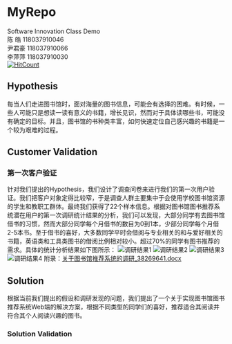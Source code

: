 # MyRepo
Software Innovation Class Demo  
陈  皓 118037910046  
尹君豪 118037910066  
李萍萍 118037910030  
[![HitCount](http://hits.dwyl.io/CH609583349/myRepo.svg)](http://hits.dwyl.io/CH609583349/myRepo)
## Hypothesis
每当人们走进图书馆时，面对海量的图书信息，可能会有选择的困难。有时候，一些人可能只是想读一读有意义的书籍，增长见识，然而对于具体读哪些书，可能没有确定的目标。并且，图书馆的书种类丰富，如何快速定位自己感兴趣的书籍是一个较为艰难的过程。
## Customer Validation
### 第一次客户验证
针对我们提出的Hypothesis，我们设计了调查问卷来进行我们的第一次用户验证。我们把客户对象定得比较窄，于是调查人群主要集中于会使用学校图书馆资源的学生和教职工群体。最终我们获得了22个样本信息。根据对图书馆图书推荐系统潜在用户的第一次调研统计结果的分析，我们可以发现，大部分同学有去图书馆借书的习惯，然而大部分同学每个月借书的数目为0到1本，少部分同学每个月借2-5本书。至于借书的喜好，大多数同学平时会借阅与专业相关的和与爱好相关的书籍，英语类和工具类图书的借阅比例相对较小。超过70%的同学有图书推荐的需求。具体的统计分析结果如下图所示：
![调研结果1](https://github.com/LPP2016/myRepo/blob/master/img-storage/%E5%9B%BE%E7%89%87%201.png)
![调研结果2](https://github.com/LPP2016/myRepo/blob/master/img-storage/%E5%9B%BE%E7%89%87%202.png)
![调研结果3](https://github.com/LPP2016/myRepo/blob/master/img-storage/%E5%9B%BE%E7%89%87%203.png)
![调研结果4](https://github.com/LPP2016/myRepo/blob/master/img-storage/%E5%9B%BE%E7%89%87%204.png)
附录：[关于图书馆推荐系统的调研_38269641.docx](./关于图书馆推荐系统的调研_38269641.docx)
## Solution
根据当前我们提出的假设和调研发现的问题，我们提出了一个关于实现图书馆图书推荐系统Web端的解决方案，根据不同类型的同学们的喜好，推荐适合其阅读并符合其个人阅读兴趣的图书。
### Solution Validation

